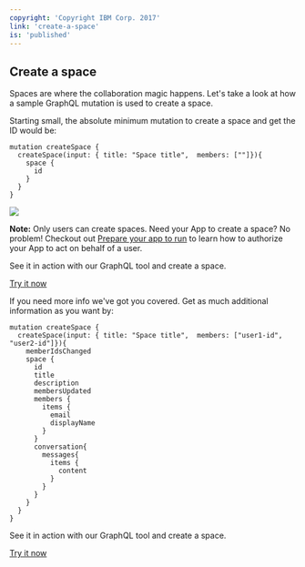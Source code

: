 ```yaml
---
copyright: 'Copyright IBM Corp. 2017'
link: 'create-a-space'
is: 'published'
---
```

## Create a space

Spaces are where the collaboration magic happens. Let's take a look at how a sample GraphQL mutation is used to create a space.

Starting small, the absolute minimum mutation to create a space and get the ID would be:

```
mutation createSpace {
  createSpace(input: { title: "Space title",  members: [""]}){
    space {
      id
    }
  }
}
```

<div class="tip">
  <img src="../images/note_pencil.png" />
  <p><strong>Note:</strong> Only users can create spaces. Need your App to create a space? No problem! Checkout out <a href="https://developer.watsonwork.ibm.com/docs/apps/prepare-your-app-to-run">Prepare your app to run</a> to learn how to authorize your App to act on behalf of a user.</p>
</div>

See it in action with our GraphQL tool and create a space.

<div class="try-it-now">
  <a href="https://developer.watsonwork.ibm.com/tools/graphql?query=mutation%20createSpace%20%7B%0A%20%20createSpace(input%3A%20%7Btitle%3A%20%22Space%20title%22%2C%20members%3A%20%5B%22user1-id%22%2C%20%22user2-id%22%5D%7D)%20%7B%0A%20%20%20%20space%20%7B%0A%20%20%20%20%20%20id%0A%20%20%20%20%7D%0A%20%20%7D%0A%7D%0A" target="_blank">Try it now</a>
</div>

If you need more info we've got you covered. Get as much additional information as you want by:

```
mutation createSpace {
  createSpace(input: { title: "Space title",  members: ["user1-id", "user2-id"]}){
    memberIdsChanged
    space {
      id
      title
      description
      membersUpdated
      members {
        items {
          email
          displayName
        }
      }
      conversation{
        messages{
          items {
            content
          }
        }
      }
    }
  }
}
```

See it in action with our GraphQL tool and create a space.

<div class="try-it-now">
  <a href="https://developer.watsonwork.ibm.com/tools/graphql?query=mutation%20createSpace%20%7B%0A%20%20createSpace(input%3A%20%7Btitle%3A%20%22Space%20title%22%2C%20members%3A%20%5B%22user1-id%22%2C%20%22user2-id%22%5D%7D)%20%7B%0A%20%20%20%20memberIdsChanged%0A%20%20%20%20space%20%7B%0A%20%20%20%20%20%20id%0A%20%20%20%20%20%20title%0A%20%20%20%20%20%20description%0A%20%20%20%20%20%20membersUpdated%0A%20%20%20%20%20%20members%20%7B%0A%20%20%20%20%20%20%20%20items%20%7B%0A%20%20%20%20%20%20%20%20%20%20email%0A%20%20%20%20%20%20%20%20%20%20displayName%0A%20%20%20%20%20%20%20%20%7D%0A%20%20%20%20%20%20%7D%0A%20%20%20%20%20%20conversation%20%7B%0A%20%20%20%20%20%20%20%20messages%20%7B%0A%20%20%20%20%20%20%20%20%20%20items%20%7B%0A%20%20%20%20%20%20%20%20%20%20%20%20content%0A%20%20%20%20%20%20%20%20%20%20%7D%0A%20%20%20%20%20%20%20%20%7D%0A%20%20%20%20%20%20%7D%0A%20%20%20%20%7D%0A%20%20%7D%0A%7D%0A" target="_blank">Try it now</a>
</div>
